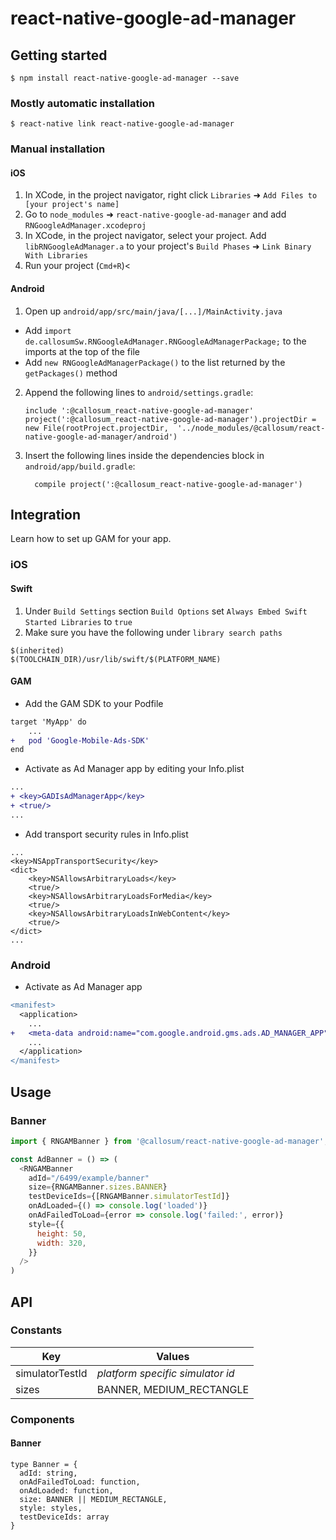 
# react-native-google-ad-manager

## Getting started

`$ npm install react-native-google-ad-manager --save`

### Mostly automatic installation

`$ react-native link react-native-google-ad-manager`

### Manual installation


#### iOS

1. In XCode, in the project navigator, right click `Libraries` ➜ `Add Files to [your project's name]`
2. Go to `node_modules` ➜ `react-native-google-ad-manager` and add `RNGoogleAdManager.xcodeproj`
3. In XCode, in the project navigator, select your project. Add `libRNGoogleAdManager.a` to your project's `Build Phases` ➜ `Link Binary With Libraries`
4. Run your project (`Cmd+R`)<

#### Android

1. Open up `android/app/src/main/java/[...]/MainActivity.java`
  - Add `import de.callosumSw.RNGoogleAdManager.RNGoogleAdManagerPackage;` to the imports at the top of the file
  - Add `new RNGoogleAdManagerPackage()` to the list returned by the `getPackages()` method
2. Append the following lines to `android/settings.gradle`:
  	```
  	include ':@callosum_react-native-google-ad-manager'
  	project(':@callosum_react-native-google-ad-manager').projectDir = new File(rootProject.projectDir, 	'../node_modules/@callosum/react-native-google-ad-manager/android')
  	```
3. Insert the following lines inside the dependencies block in `android/app/build.gradle`:
  	```
      compile project(':@callosum_react-native-google-ad-manager')
  	```

## Integration
Learn how to set up GAM for your app.

### iOS
#### Swift

1. Under `Build Settings` section `Build Options` set `Always Embed Swift Started Libraries` to `true`
2. Make sure you have the following under `library search paths`

```
$(inherited)
$(TOOLCHAIN_DIR)/usr/lib/swift/$(PLATFORM_NAME)
```
#### GAM
- Add the GAM SDK to your Podfile
```diff
target 'MyApp' do
    ...
+   pod 'Google-Mobile-Ads-SDK'
end
```
- Activate as Ad Manager app by editing your Info.plist
```diff
...
+ <key>GADIsAdManagerApp</key>
+ <true/>
...
```

- Add transport security rules in Info.plist
```
...
<key>NSAppTransportSecurity</key>
<dict>
    <key>NSAllowsArbitraryLoads</key>
    <true/>
    <key>NSAllowsArbitraryLoadsForMedia</key>
    <true/>
    <key>NSAllowsArbitraryLoadsInWebContent</key>
    <true/>
</dict>
...
```

### Android
- Activate as Ad Manager app
```diff
<manifest>
  <application>
    ...
+   <meta-data android:name="com.google.android.gms.ads.AD_MANAGER_APP" android:value="true"/>
    ...
  </application>
</manifest>
```

## Usage

### Banner

```javascript
import { RNGAMBanner } from '@callosum/react-native-google-ad-manager';

const AdBanner = () => (
  <RNGAMBanner
    adId="/6499/example/banner"
    size={RNGAMBanner.sizes.BANNER}
    testDeviceIds={[RNGAMBanner.simulatorTestId]}
    onAdLoaded={() => console.log('loaded')}
    onAdFailedToLoad={error => console.log('failed:', error)}
    style={{
      height: 50,
      width: 320,
    }}
  />
)
```

## API

### Constants

| Key | Values |
|---|---|
| simulatorTestId | *platform specific simulator id* |
| sizes | BANNER, MEDIUM_RECTANGLE |

### Components

#### Banner
```
type Banner = {
  adId: string,
  onAdFailedToLoad: function,
  onAdLoaded: function,
  size: BANNER || MEDIUM_RECTANGLE,
  style: styles,
  testDeviceIds: array
}
```
